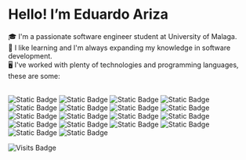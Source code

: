 <h1>Hello! I’m Eduardo Ariza</h1>
🎓 I'm a passionate software engineer student at University of Malaga. <br>
🔭 I like learning and I'm always expanding my knowledge in software development. <br>
🖥️ I've worked with plenty of technologies and programming languages, these are some: <br> <br>

![Static Badge](https://img.shields.io/badge/Python-yellow?logo=python)
![Static Badge](https://img.shields.io/badge/C-gray?logo=c)
![Static Badge](https://img.shields.io/badge/C++-blue?logo=cplusplus)
![Static Badge](https://img.shields.io/badge/Java-orange.svg?logo=coffeescript)
![Static Badge](https://img.shields.io/badge/HTML-black?logo=html5)
![Static Badge](https://img.shields.io/badge/Css-gray?logo=css3)
![Static Badge](https://img.shields.io/badge/Arm-yellow?logo=arm)
![Static Badge](https://img.shields.io/badge/R-blue?logo=r)
![Static Badge](https://img.shields.io/badge/Eclipse-black?logo=eclipseide)
![Static Badge](https://img.shields.io/badge/InteliJ-red?logo=intellijidea)
![Static Badge](https://img.shields.io/badge/Git-white?logo=git)
![Static Badge](https://img.shields.io/badge/Haskell-purple?logo=haskell) <br>
![Static Badge](https://img.shields.io/badge/OpenCV-pink?logo=opencv)
![Static Badge](https://img.shields.io/badge/Anaconda-green?logo=anaconda)
![Static Badge](https://img.shields.io/badge/Jupyter-gray?logo=jupyter)
![Static Badge](https://img.shields.io/badge/SQLite-gray?logo=sqlite)
![Static Badge](https://img.shields.io/badge/Oracle_SQL_Developer-red?logo=oracle)
![Static Badge](https://img.shields.io/badge/Wireshark-lightblue?logo=wireshark)

![Visits Badge](https://badges.pufler.dev/visits/EAriza04/badge-it)
